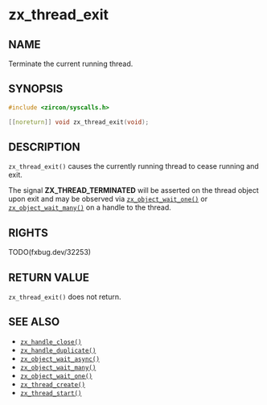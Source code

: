 # zx_thread_exit

## NAME

<!-- Updated by update-docs-from-fidl, do not edit. -->

Terminate the current running thread.

## SYNOPSIS

<!-- Updated by update-docs-from-fidl, do not edit. -->

```c
#include <zircon/syscalls.h>

[[noreturn]] void zx_thread_exit(void);
```

## DESCRIPTION

`zx_thread_exit()` causes the currently running thread to cease
running and exit.

The signal **ZX_THREAD_TERMINATED** will be asserted on the thread
object upon exit and may be observed via [`zx_object_wait_one()`]
or [`zx_object_wait_many()`] on a handle to the thread.

## RIGHTS

<!-- Updated by update-docs-from-fidl, do not edit. -->

TODO(fxbug.dev/32253)

## RETURN VALUE

`zx_thread_exit()` does not return.

## SEE ALSO

 - [`zx_handle_close()`]
 - [`zx_handle_duplicate()`]
 - [`zx_object_wait_async()`]
 - [`zx_object_wait_many()`]
 - [`zx_object_wait_one()`]
 - [`zx_thread_create()`]
 - [`zx_thread_start()`]

<!-- References updated by update-docs-from-fidl, do not edit. -->

[`zx_handle_close()`]: handle_close.md
[`zx_handle_duplicate()`]: handle_duplicate.md
[`zx_object_wait_async()`]: object_wait_async.md
[`zx_object_wait_many()`]: object_wait_many.md
[`zx_object_wait_one()`]: object_wait_one.md
[`zx_thread_create()`]: thread_create.md
[`zx_thread_start()`]: thread_start.md
